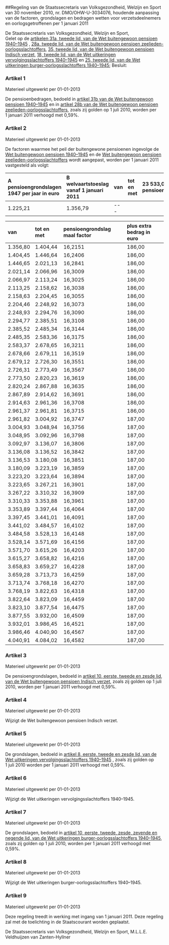 <meta http-equiv='Content-Type' content='text/html; charset=utf-8' />

##Regeling van de Staatssecretaris van Volksgezondheid, Welzijn en Sport van 30 november 2010, nr. DMO/OHW-U-3034076, houdende aanpassing van de factoren, grondslagen en bedragen wetten voor verzetsdeelnemers en oorlogsgetroffenen per 1 januari 2011

De Staatssecretaris van Volksgezondheid, Welzijn en Sport,  
Gelet op de [artikelen 31a, tweede lid, van de Wet buitengewoon pensioen 1940–1945](../../../../../../../../../../../wet/wet/buitengewoon/pensioen/1940-1945/BWBR0002032/README.md) , [28a, tweede lid, van de Wet buitengewoon pensioen zeelieden-oorlogsslachtoffers](../../../../../../../../../../../wet/wet/buitengewoon/pensioen/zeelieden-oorlogsslachtoffers/BWBR0002035/README.md), [35, tweede lid, van de Wet buitengewoon pensioen Indisch verzet](../../../../../../../../../../../wet/wet/buitengewoon/pensioen/indisch/verzet/BWBR0003968/README.md), [18, tweede lid, van de Wet uitkeringen vervolgingsslachtoffers 1940–1945](../../../../../../../../../../../wet/wet/uitkeringen/vervolgingsslachtoffers/1940-1945/BWBR0002844/README.md) en [25, tweede lid, van de Wet uitkeringen burger-oorlogsslachtoffers 1940–1945](../../../../../../../../../../../wet/wet/uitkeringen/burger-oorlogsslachtoffers/1940-1945/BWBR0003664/README.md);
Besluit:    

### Artikel  1  
Materieel uitgewerkt per 01-01-2013 

De pensioenbedragen, bedoeld in [artikel 31b van de Wet buitengewoon pensioen 1940–1945](../../../../../../../../../../../wet/wet/buitengewoon/pensioen/1940-1945/BWBR0002032/README.md) en in [artikel 28b van de Wet buitengewoon pensioen zeelieden-oorlogsslachtoffers](../../../../../../../../../../../wet/wet/buitengewoon/pensioen/zeelieden-oorlogsslachtoffers/BWBR0002035/README.md), zoals zij golden op 1 juli 2010, worden per 1 januari 2011 verhoogd met 0,59%. 

### Artikel  2  
Materieel uitgewerkt per 01-01-2013 

De factoren waarmee het peil der buitengewone pensioenen ingevolge de [Wet buitengewoon pensioen 1940–1945](../../../../../../../../../../../wet/wet/buitengewoon/pensioen/1940-1945/BWBR0002032/README.md) en de [Wet buitengewoon pensioen zeelieden-oorlogsslachtoffers](../../../../../../../../../../../wet/wet/buitengewoon/pensioen/zeelieden-oorlogsslachtoffers/BWBR0002035/README.md) wordt aangepast, worden per 1 januari 2011 vastgesteld als volgt:  

| A  pensioengrondslagen 1947 per jaar in euro  | B  welvaartstoeslag vanaf 1 januari 2011  | van  | tot en met  | 23 533,08 minus pensioengrondslag  |
|:---|:---|:---|:---|:---|
| 1.225,21  | 1.356,79  | --- |

| van  | tot en met  | pensioengrondslag maal factor  | plus extra bedrag in euro  |
|:---|:---|:---|:---|
| 1.356,80  | 1.404,44  | 16,2151  | 186,00  |
| 1.404,45  | 1.446,64  | 16,2406  | 186,00  |
| 1.446,65  | 2.021,13  | 16,2841  | 186,00  |
| 2.021,14  | 2.066,96  | 16,3009  | 186,00  |
| 2.066,97  | 2.113,24  | 16,3025  | 186,00  |
| 2.113,25  | 2.158,62  | 16,3038  | 186,00  |
| 2.158,63  | 2.204,45  | 16,3055  | 186,00  |
| 2.204,46  | 2.248,92  | 16,3073  | 186,00  |
| 2.248,93  | 2.294,76  | 16,3090  | 186,00  |
| 2.294,77  | 2.385,51  | 16,3108  | 186,00  |
| 2.385,52  | 2.485,34  | 16,3144  | 186,00  |
| 2.485,35  | 2.583,36  | 16,3175  | 186,00  |
| 2.583,37  | 2.678,65  | 16,3211  | 186,00  |
| 2.678,66  | 2.679,11  | 16,3519  | 186,00  |
| 2.679,12  | 2.726,30  | 16,3551  | 186,00  |
| 2.726,31  | 2.773,49  | 16,3567  | 186,00  |
| 2.773,50  | 2.820,23  | 16,3619  | 186,00  |
| 2.820,24  | 2.867,88  | 16,3635  | 186,00  |
| 2.867,89  | 2.914,62  | 16,3691  | 186,00  |
| 2.914,63  | 2.961,36  | 16,3708  | 186,00  |
| 2.961,37  | 2.961,81  | 16,3715  | 186,00  |
| 2.961,82  | 3.004,92  | 16,3747  | 187,00  |
| 3.004,93  | 3.048,94  | 16,3756  | 187,00  |
| 3.048,95  | 3.092,96  | 16,3798  | 187,00  |
| 3.092,97  | 3.136,07  | 16,3806  | 187,00  |
| 3.136,08  | 3.136,52  | 16,3842  | 187,00  |
| 3.136,53  | 3.180,08  | 16,3851  | 187,00  |
| 3.180,09  | 3.223,19  | 16,3859  | 187,00  |
| 3.223,20  | 3.223,64  | 16,3894  | 187,00  |
| 3.223,65  | 3.267,21  | 16,3901  | 187,00  |
| 3.267,22  | 3.310,32  | 16,3909  | 187,00  |
| 3.310,33  | 3.353,88  | 16,3961  | 187,00  |
| 3.353,89  | 3.397,44  | 16,4064  | 187,00  |
| 3.397,45  | 3.441,01  | 16,4091  | 187,00  |
| 3.441,02  | 3.484,57  | 16,4102  | 187,00  |
| 3.484,58  | 3.528,13  | 16,4148  | 187,00  |
| 3.528,14  | 3.571,69  | 16,4156  | 187,00  |
| 3.571,70  | 3.615,26  | 16,4203  | 187,00  |
| 3.615,27  | 3.658,82  | 16,4216  | 187,00  |
| 3.658,83  | 3.659,27  | 16,4228  | 187,00  |
| 3.659,28  | 3.713,73  | 16,4259  | 187,00  |
| 3.713,74  | 3.768,18  | 16,4270  | 187,00  |
| 3.768,19  | 3.822,63  | 16,4318  | 187,00  |
| 3.822,64  | 3.823,09  | 16,4459  | 187,00  |
| 3.823,10  | 3.877,54  | 16,4475  | 187,00  |
| 3.877,55  | 3.932,00  | 16,4509  | 187,00  |
| 3.932,01  | 3.986,45  | 16,4521  | 187,00  |
| 3.986,46  | 4.040,90  | 16,4567  | 187,00  |
| 4.040,91  | 4.084,02  | 16,4582  | 187,00  |

### Artikel  3  
Materieel uitgewerkt per 01-01-2013 

De pensioengrondslagen, bedoeld in [artikel 10, eerste, tweede en zesde lid, van de Wet buitengewoon pensioen Indisch verzet](../../../../../../../../../../../wet/wet/buitengewoon/pensioen/indisch/verzet/BWBR0003968/README.md), zoals zij golden op 1 juli 2010, worden per 1 januari 2011 verhoogd met 0,59%. 

### Artikel  4  
Materieel uitgewerkt per 01-01-2013 

Wijzigt de Wet buitengewoon pensioen Indisch verzet. 

### Artikel  5  
Materieel uitgewerkt per 01-01-2013 

De grondslagen, bedoeld in [artikel 8, eerste, tweede en zesde lid, van de Wet uitkeringen vervolgingsslachtoffers 1940–1945](../../../../../../../../../../../wet/wet/uitkeringen/vervolgingsslachtoffers/1940-1945/BWBR0002844/README.md) , zoals zij golden op 1 juli 2010 worden per 1 januari 2011 verhoogd met 0,59%. 

### Artikel  6  
Materieel uitgewerkt per 01-01-2013 

Wijzigt de Wet uitkeringen vervolgingsslachtoffers 1940–1945. 

### Artikel  7  
Materieel uitgewerkt per 01-01-2013 

De grondslagen, bedoeld in [artikel 10, eerste, tweede, zesde, zevende en negende lid, van de Wet uitkeringen burger-oorlogsslachtoffers 1940–1945](../../../../../../../../../../../wet/wet/uitkeringen/burger-oorlogsslachtoffers/1940-1945/BWBR0003664/README.md), zoals zij golden op 1 juli 2010, worden per 1 januari 2011 verhoogd met 0,59%. 

### Artikel  8  
Materieel uitgewerkt per 01-01-2013 

Wijzigt de Wet uitkeringen burger-oorlogsslachtoffers 1940–1945. 

### Artikel  9  
Materieel uitgewerkt per 01-01-2013 

Deze regeling treedt in werking met ingang van 1 januari 2011. 
Deze regeling zal met de toelichting in de Staatscourant worden geplaatst.  

De 
Staatssecretaris van Volksgezondheid, Welzijn en Sport, 
M.L.L.E. Veldhuijzen van Zanten-Hyllner     
